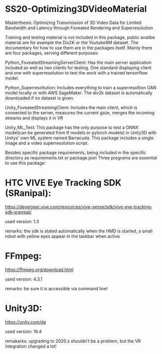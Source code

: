 # SS20-Optimizing3DVideoMaterial
Masterthesis: Optimizing Transmission of 3D Video Data for Limited Bandwidth and Latency through Foveated Rendering and Superresolution

Training and testing material is not included in this package, public availbe material are for example the Div2K or the Youtube8M dataset.
The documentary for how to use them are in the packages itself.
Mainly there are four packages, serving different purposes:

Python_FoveatedStreamingServerClient: Has the main server application included as well as two clients for testing.
One standard displaying client and one with superresolution to test the work with a trained tensorflow model.

Python_Superresoltution: Includes everything to train a superresoltion GAN model locally or with AWS SageMaker.
The div2k dataset is automatically downloaded if no dataset is given.

Unity_FoveatedStreamingClient: Includes the main client, which is connected to the server, 
measures the current gaze, merges the incoming streams and displays it in VR

Unity_ML_Test: This package has the only purpose to test a ONNX model(can be generated from tf models or pytorch models) in Unity3D
with Unitys' own ML system named Barracuda. This package includes a single image and a video superresolution script.

Besides specific package requirements, being included in the specific directory as requirements.txt or package.json
Three programs are essential to use this package:

# HTC VIVE Eye Tracking SDK (SRanipal): 
https://developer.vive.com/resources/vive-sense/sdk/vive-eye-tracking-sdk-sranipal/

used version: 1.3

remarks: the sdk is stated automatically when the HMD is started, a small robot with yellow eyes appear in the taskbar when active

# FFmpeg: 
https://ffmpeg.org/download.html

used version: 4.3.1 

remarks: be sure it is accessible via command line!

# Unity3D:
https://unity.com/de

used version: 19.4

remakarks: upgrading to 2020.x shouldn't be a problem, but the VR integration changed a lot!
